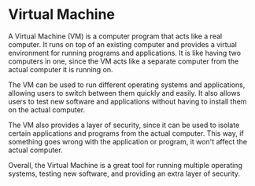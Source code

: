 # Virtual Machine

A Virtual Machine (VM) is a computer program that acts like a real computer. It runs on top of an existing computer and provides a virtual environment for running programs and applications. It is like having two computers in one, since the VM acts like a separate computer from the actual computer it is running on.

The VM can be used to run different operating systems and applications, allowing users to switch between them quickly and easily. It also allows users to test new software and applications without having to install them on the actual computer.

The VM also provides a layer of security, since it can be used to isolate certain applications and programs from the actual computer. This way, if something goes wrong with the application or program, it won't affect the actual computer.

Overall, the Virtual Machine is a great tool for running multiple operating systems, testing new software, and providing an extra layer of security.
